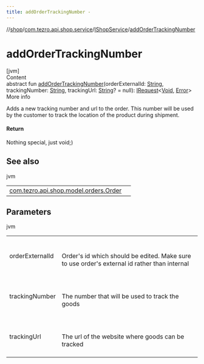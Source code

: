 ```yaml
---
title: addOrderTrackingNumber -
---
```

//[shop](../../../index.md)/[com.tezro.api.shop.service](../index.md)/[IShopService](index.md)/[addOrderTrackingNumber](add-order-tracking-number.md)



# addOrderTrackingNumber  
[jvm]  
Content  
abstract fun [addOrderTrackingNumber](add-order-tracking-number.md)(orderExternalId: [String](https://kotlinlang.org/api/latest/jvm/stdlib/kotlin/-string/index.html), trackingNumber: [String](https://kotlinlang.org/api/latest/jvm/stdlib/kotlin/-string/index.html), trackingUrl: [String](https://kotlinlang.org/api/latest/jvm/stdlib/kotlin/-string/index.html)? = null): [IRequest](../../com.tezro.api.core.client.requests/-i-request/index.md)<[Void](https://docs.oracle.com/javase/8/docs/api/java/lang/Void.html), [Error](../../com.tezro.api.shop.model.common/-error/index.md)>  
More info  


Adds a new tracking number and url to the order. This number will be used by the customer to track the location of the product during shipment.



#### Return  


Nothing special, just void;)



## See also  
  
jvm  
  
| | |
|---|---|
| <a name="com.tezro.api.shop.service/IShopService/addOrderTrackingNumber/#kotlin.String#kotlin.String#kotlin.String?/PointingToDeclaration/"></a>[com.tezro.api.shop.model.orders.Order](../../com.tezro.api.shop.model.orders/-order/external-id.md)| <a name="com.tezro.api.shop.service/IShopService/addOrderTrackingNumber/#kotlin.String#kotlin.String#kotlin.String?/PointingToDeclaration/"></a>|
  


## Parameters  
  
jvm  
  
| | |
|---|---|
| <a name="com.tezro.api.shop.service/IShopService/addOrderTrackingNumber/#kotlin.String#kotlin.String#kotlin.String?/PointingToDeclaration/"></a>orderExternalId| <a name="com.tezro.api.shop.service/IShopService/addOrderTrackingNumber/#kotlin.String#kotlin.String#kotlin.String?/PointingToDeclaration/"></a><br><br>Order's id which should be edited. Make sure to use order's external id rather than internal<br><br>|
| <a name="com.tezro.api.shop.service/IShopService/addOrderTrackingNumber/#kotlin.String#kotlin.String#kotlin.String?/PointingToDeclaration/"></a>trackingNumber| <a name="com.tezro.api.shop.service/IShopService/addOrderTrackingNumber/#kotlin.String#kotlin.String#kotlin.String?/PointingToDeclaration/"></a><br><br>The number that will be used to track the goods<br><br>|
| <a name="com.tezro.api.shop.service/IShopService/addOrderTrackingNumber/#kotlin.String#kotlin.String#kotlin.String?/PointingToDeclaration/"></a>trackingUrl| <a name="com.tezro.api.shop.service/IShopService/addOrderTrackingNumber/#kotlin.String#kotlin.String#kotlin.String?/PointingToDeclaration/"></a><br><br>The url of the website where goods can be tracked<br><br>|
  
  



